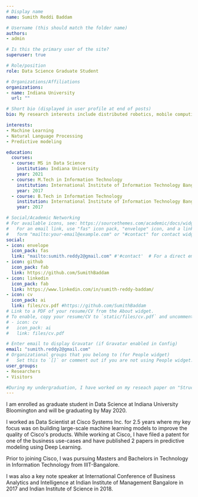 ```yaml
---
# Display name
name: Sumith Reddi Baddam

# Username (this should match the folder name)
authors:
- admin

# Is this the primary user of the site?
superuser: true

# Role/position
role: Data Science Graduate Student

# Organizations/Affiliations
organizations:
- name: Indiana University
  url: ""

# Short bio (displayed in user profile at end of posts)
bio: My research interests include distributed robotics, mobile computing and programmable matter.

interests:
- Machine Learning
- Natural Language Processing
- Predictive modeling

education:
  courses:
  - course: MS in Data Science
    institution: Indiana University
    year: 2021
  - course: M.Tech in Information Technology
    institution: International Institute of Information Technology Bangalore
    year: 2017
  - course: B.Tech in Information Technology
    institution: International Institute of Information Technology Bangalore
    year: 2017

# Social/Academic Networking
# For available icons, see: https://sourcethemes.com/academic/docs/widgets/#icons
#   For an email link, use "fas" icon pack, "envelope" icon, and a link in the
#   form "mailto:your-email@example.com" or "#contact" for contact widget.
social:
- icon: envelope
  icon_pack: fas
  link: "mailto:sumith.reddy2@gmail.com" #'#contact'  # For a direct email link, use "mailto:test@example.org".
- icon: github
  icon_pack: fab
  link: https://github.com/SumithBaddam
- icon: linkedin
  icon_pack: fab
  link: https://www.linkedin.com/in/sumith-reddy-baddam/
- icon: cv
  icon_pack: ai
  link: files/cv.pdf #https://github.com/SumithBaddam
# Link to a PDF of your resume/CV from the About widget.
# To enable, copy your resume/CV to `static/files/cv.pdf` and uncomment the lines below.
# - icon: cv
#   icon_pack: ai
#   link: files/cv.pdf

# Enter email to display Gravatar (if Gravatar enabled in Config)
email: "sumith.reddy2@gmail.com"
# Organizational groups that you belong to (for People widget)
#   Set this to `[]` or comment out if you are not using People widget.
user_groups:
- Researchers
- Visitors

#During my undergraduation, I have worked on my reseach paper on "Structuring insights from customer reviews of products using NLP" working under the guidance of Prof. Dinesh Babu Jayagopi.
---
```

I am enrolled as graduate student in Data Science at Indiana University Bloomington and will be graduating by May 2020.

I worked as Data Scientist at Cisco Systems Inc. for 2.5 years where my key focus was on building large-scale machine learning models to improve the quality of Cisco's products. While working at Cisco, I have filed a patent for one of the business use-cases and have published 2 papers in predictive modeling using Deep Learning.

Prior to joining Cisco, I was pursuing Masters and Bachelors in Technology in Information Technology from IIIT-Bangalore. 

I was also a key note speaker at International Conference of Business Analytics and Intelligence at Indian Institute of Management Bangalore in 2017 and Indian Institute of Science in 2018.
